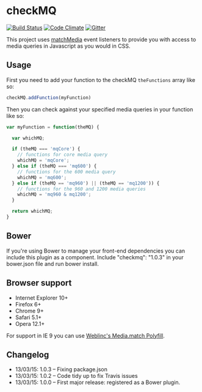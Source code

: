 # checkMQ

[![Build Status](https://travis-ci.org/jonnyhaynes/checkMQ.svg)](https://travis-ci.org/jonnyhaynes/checkmq) [![Code Climate](https://codeclimate.com/github/jonnyhaynes/checkMQ/badges/gpa.svg)](https://codeclimate.com/github/jonnyhaynes/checkmq) [![Gitter](https://badges.gitter.im/Join%20Chat.svg)](https://gitter.im/jonnyhaynes/checkmq?utm_source=badge&utm_medium=badge&utm_campaign=pr-badge)

This project uses [matchMedia](https://developer.mozilla.org/en-US/docs/Web/API/Window/matchMedia) event listeners to provide you with access to media queries in Javascript as you would in CSS.

## Usage

First you need to add your function to the checkMQ `theFunctions` array like so:

```javascript
checkMQ.addFunction(myFunction)
```

Then you can check against your specified media queries in your function like so:

```javascript
var myFunction = function(theMQ) {

  var whichMQ;

  if (theMQ === 'mqCore') {
    // functions for core media query
    whichMQ = 'mqCore';
  } else if (theMQ === 'mq600') {
    // functions for the 600 media query
    whichMQ = 'mq600';
  } else if (theMQ == 'mq960') || (theMQ == 'mq1200')) {
    // functions for the 960 and 1200 media queries
    whichMQ = 'mq960 & mq1200';
  }

  return whichMQ;
}
```

## Bower

If you're using Bower to manage your front-end dependencies you can include this plugin as a component. Include "checkmq": "1.0.3" in your bower.json file and run bower install.

## Browser support

* Internet Explorer 10+
* Firefox 6+
* Chrome 9+
* Safari 5.1+
* Opera 12.1+

For support in IE 9 you can use [Weblinc's Media.match Polyfill](https://github.com/weblinc/media-match).

## Changelog

* 13/03/15: 1.0.3 – Fixing package.json
* 13/03/15: 1.0.2 – Code tidy up to fix Travis issues
* 13/03/15: 1.0.0 – First major release: registered as a Bower plugin.
